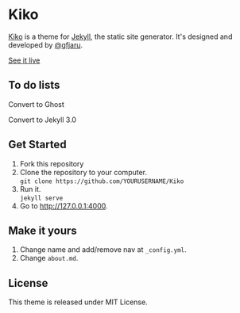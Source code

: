 # Kiko

[Kiko](http://github.com/gfjaru/Kiko) is a theme for [Jekyll](http://jekyllrb.com), the static site generator. It's designed and developed by [@gfjaru](https://twitter.com/gfjaru).

[See it live](https://kiko.gfjaru.com/)

## To do lists

Convert to Ghost

Convert to Jekyll 3.0

## Get Started

1. Fork this repository
2. Clone the repository to your computer.<br />`git clone https://github.com/YOURUSERNAME/Kiko`  
3. Run it.<br />`jekyll serve`
4. Go to http://127.0.0.1:4000.

## Make it yours

1. Change name and add/remove nav at `_config.yml`.
2. Change `about.md`.

## License

This theme is released under MIT License.
